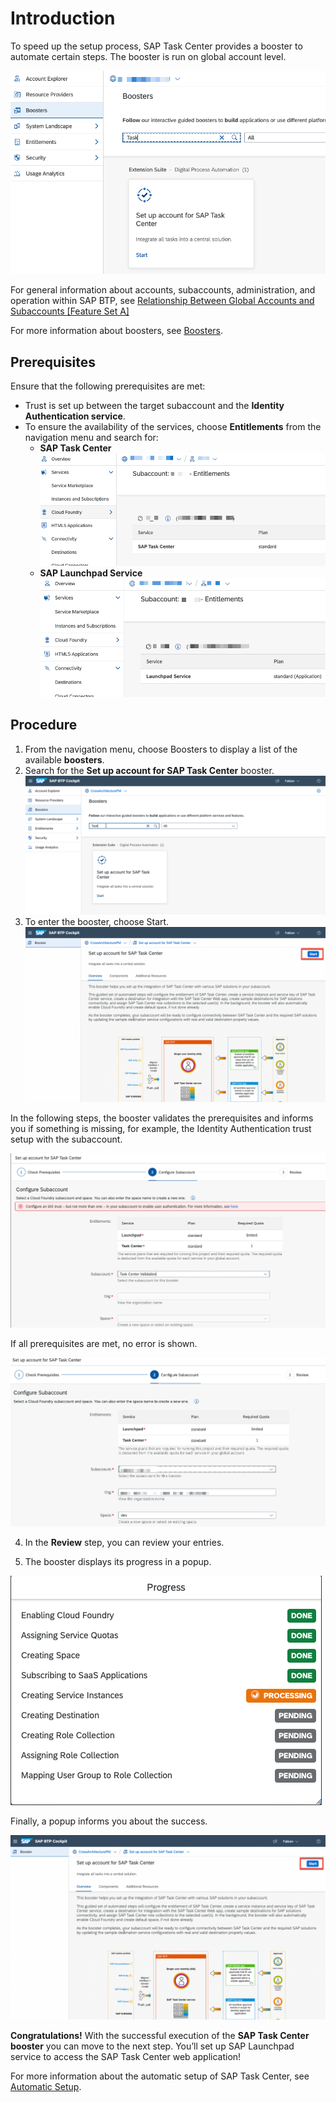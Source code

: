 # Introduction

To speed up the setup process, SAP Task Center provides a booster to automate certain steps.
The booster is run on global account level.

![btp booster](images/btp_booster.png)

For general information about accounts, subaccounts, administration, and operation within SAP BTP, see [Relationship Between Global Accounts and Subaccounts [Feature Set A]](https://help.sap.com/products/BTP/65de2977205c403bbc107264b8eccf4b/8ed4a705efa0431b910056c0acdbf377.html?version=Cloud#loioeeda449cf252418a97e0f7c9abd30b9a)

For more information about boosters, see [Boosters](https://help.sap.com/products/BTP/65de2977205c403bbc107264b8eccf4b/fb1b56148f834749a2bf51127421610b.html).

## Prerequisites

Ensure that the following prerequisites are met:

- Trust is set up between the target subaccount and the **Identity Authentication service**.
- To ensure the availability of the services, choose **Entitlements** from the navigation menu and search for:
    - **SAP Task Center**
    ![task center](images/tc_entitlement.png)
    - **SAP Launchpad Service**
    ![lp](images/lp_entitlement.png)

## Procedure

1. From the navigation menu, choose Boosters to display a list of the available **boosters**.
2. Search for the **Set up account for SAP Task Center** booster.
![btp booster procedure](images/btp_booster_procedure.png)
3. To enter the booster, choose Start.
![btp booster start](images/btp_booster_start.png)

In the following steps, the booster validates the prerequisites and informs you if something is missing, for example, the Identity Authentication trust setup with the subaccount.

![check](images/btp_booster_validation_prereq.png)

If all prerequisites are met, no error is shown.

![check](images/btp_booster_config_sub_acc.png)

4. In the **Review** step, you can review your entries.

5. The booster displays its progress in a popup.

![progress](images/btp_booster_progress.png)

Finally, a popup informs you about the success.

![success](images/btp_booster_start.png)

**Congratulations!** With the successful execution of the **SAP Task Center booster** you can move to the next step. You’ll set up SAP Launchpad service to access the SAP Task Center web application!

For more information about the automatic setup of SAP Task Center, see [Automatic Setup](https://help.sap.com/viewer/08cbda59b4954e93abb2ec85f1db399d/Cloud/en-US/3a499676e7ae4282af84092f778e3737.html).